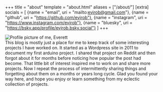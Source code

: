 +++
title = "about"
template = "about.html"
aliases = ["/about/"]
[extra]
socials = [
	{name = "email", uri = "mailto:evjrob@gmail.com"},
	{name = "github", uri = "https://github.com/evjrob"},
	{name = "instagram", uri = "https://www.instagram.com/evjrob"},
	{name = "bluesky", uri = "https://bsky.app/profile/evjrob.bsky.social"}
]
+++

<img class="col one right" src="/img/profile_2024.jpg" alt="Profile picture of me, Everett">

<br/>
This blog is mostly just a place for me to keep track of some interesting projects I have worked on. It started as a Wordpress site in 2011 to document my first arduino project. I shared that project on Reddit and then forgot about it for months before noticing how popular the post had become. That little bit of interest inspired me to work on and share more projects. Now I repeat the process of intermittently sharing things and forgetting about them on a months or years long cycle. Glad you found your way here, and hope you enjoy or learn something from my eclectic collection of projects.
